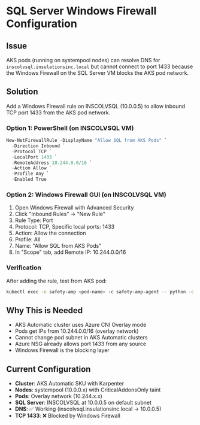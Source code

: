 # SQL Server Windows Firewall Configuration

## Issue
AKS pods (running on systempool nodes) can resolve DNS for `inscolvsql.insulationsinc.local` but cannot connect to port 1433 because the Windows Firewall on the SQL Server VM blocks the AKS pod network.

## Solution
Add a Windows Firewall rule on INSCOLVSQL (10.0.0.5) to allow inbound TCP port 1433 from the AKS pod network.

### Option 1: PowerShell (on INSCOLVSQL VM)
```powershell
New-NetFirewallRule -DisplayName "Allow SQL from AKS Pods" `
  -Direction Inbound `
  -Protocol TCP `
  -LocalPort 1433 `
  -RemoteAddress 10.244.0.0/16 `
  -Action Allow `
  -Profile Any `
  -Enabled True
```

### Option 2: Windows Firewall GUI (on INSCOLVSQL VM)
1. Open Windows Firewall with Advanced Security
2. Click "Inbound Rules" → "New Rule"
3. Rule Type: Port
4. Protocol: TCP, Specific local ports: 1433
5. Action: Allow the connection
6. Profile: All
7. Name: "Allow SQL from AKS Pods"
8. In "Scope" tab, add Remote IP: 10.244.0.0/16

### Verification
After adding the rule, test from AKS pod:
```bash
kubectl exec -n safety-amp <pod-name> -c safety-amp-agent -- python -c "import socket; s = socket.socket(); s.settimeout(5); result = s.connect_ex(('10.0.0.5', 1433)); print('Connected' if result == 0 else f'Failed: {result}'); s.close()"
```

## Why This is Needed
- AKS Automatic cluster uses Azure CNI Overlay mode
- Pods get IPs from 10.244.0.0/16 (overlay network)
- Cannot change pod subnet in AKS Automatic clusters
- Azure NSG already allows port 1433 from any source
- Windows Firewall is the blocking layer

## Current Configuration
- **Cluster**: AKS Automatic SKU with Karpenter
- **Nodes**: systempool (10.0.0.x) with CriticalAddonsOnly taint
- **Pods**: Overlay network (10.244.x.x)
- **SQL Server**: INSCOLVSQL at 10.0.0.5 on default subnet
- **DNS**: ✅ Working (inscolvsql.insulationsinc.local → 10.0.0.5)
- **TCP 1433**: ❌ Blocked by Windows Firewall
